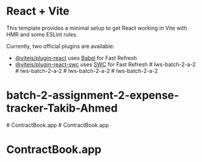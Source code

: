 # React + Vite

This template provides a minimal setup to get React working in Vite with HMR and some ESLint rules.

Currently, two official plugins are available:

- [@vitejs/plugin-react](https://github.com/vitejs/vite-plugin-react/blob/main/packages/plugin-react/README.md) uses [Babel](https://babeljs.io/) for Fast Refresh
- [@vitejs/plugin-react-swc](https://github.com/vitejs/vite-plugin-react-swc) uses [SWC](https://swc.rs/) for Fast Refresh
#   l w s - b a t c h - 2 - a - 2  
 #   l w s - b a t c h - 2 - a - 2  
 #   l w s - b a t c h - 2 - a - 2  
 # lws-batch-2-a-2
# batch-2-assignment-2-expense-tracker-Takib-Ahmed
#   C o n t r a c t B o o k . a p p  
 # ContractBook.app
# ContractBook.app
